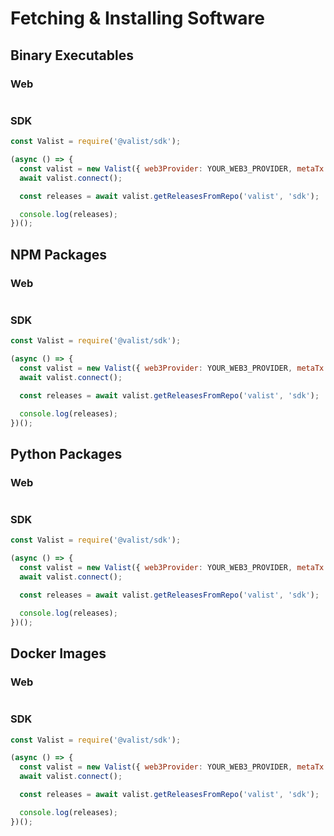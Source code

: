 # Fetching & Installing Software

## Binary Executables

### Web

```bash

```

### SDK

```javascript
const Valist = require('@valist/sdk');

(async () => {
  const valist = new Valist({ web3Provider: YOUR_WEB3_PROVIDER, metaTx: false });
  await valist.connect();

  const releases = await valist.getReleasesFromRepo('valist', 'sdk');

  console.log(releases);
})();
```

## NPM Packages

### Web

```bash

```

### SDK

```javascript
const Valist = require('@valist/sdk');

(async () => {
  const valist = new Valist({ web3Provider: YOUR_WEB3_PROVIDER, metaTx: false });
  await valist.connect();

  const releases = await valist.getReleasesFromRepo('valist', 'sdk');

  console.log(releases);
})();
```

## Python Packages

### Web

```bash

```

### SDK

```javascript
const Valist = require('@valist/sdk');

(async () => {
  const valist = new Valist({ web3Provider: YOUR_WEB3_PROVIDER, metaTx: false });
  await valist.connect();

  const releases = await valist.getReleasesFromRepo('valist', 'sdk');

  console.log(releases);
})();
```

## Docker Images

### Web

```bash

```

### SDK

```javascript
const Valist = require('@valist/sdk');

(async () => {
  const valist = new Valist({ web3Provider: YOUR_WEB3_PROVIDER, metaTx: false });
  await valist.connect();

  const releases = await valist.getReleasesFromRepo('valist', 'sdk');

  console.log(releases);
})();
```